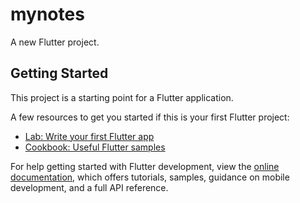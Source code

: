 # mynotes

A new Flutter project.

## Getting Started

This project is a starting point for a Flutter application.

A few resources to get you started if this is your first Flutter project:

- [Lab: Write your first Flutter app](https://docs.flutter.dev/get-started/codelab)
- [Cookbook: Useful Flutter samples](https://docs.flutter.dev/cookbook)

For help getting started with Flutter development, view the
[online documentation](https://docs.flutter.dev/), which offers tutorials,
samples, guidance on mobile development, and a full API reference.

<!-- 
    Để tạo 1 dự án flutter ta dùng: flutter create --org domain_name project_name
    VD: flutter create --org com.hellovietnam mynotes
    
    Ta cần thêm các phụ thuộc dependencies của firebase: firebase_core, firebase_auth, cloud_firestore and firebase_anylytics
    để cài các phụ thuộc tên ta dùng câu lệnh: flutter pub add _name_dependencies
    VD: flutter pub add firebase_core
 -->
 <!--
    Một số phím tắt
    stl => tạo 1 class StateLess/StateFull
    Ctrl + . => Wrap 1 đoạn code 
   -->